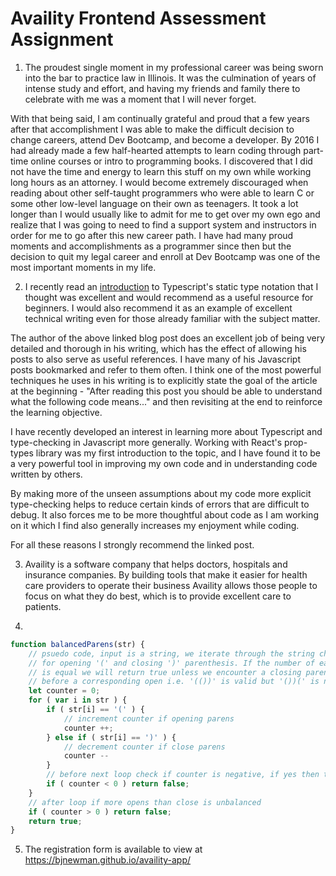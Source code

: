 # Availity Frontend Assessment Assignment 

1. The proudest single moment in my professional career was being sworn into the bar to practice law in Illinois. It was the culmination of years of intense study and effort, and having my friends and family there to celebrate with me was a moment that I will never forget. 

With that being said, I am continually grateful and proud that a few years after that accomplishment I was able to make the difficult decision to change careers, attend Dev Bootcamp, and become a developer. By 2016 I had already made a few half-hearted attempts to learn coding through part-time online courses or intro to programming books. I discovered that I did not have the time and energy to learn this stuff on my own while working long hours as an attorney. I would become extremely discouraged when reading about other self-taught programmers who were able to learn C or some other low-level language on their own as teenagers. It took a lot longer than I would usually like to admit for me to get over my own ego and realize that I was going to need to find a support system and instructors in order for me to go after this new career path. I have had many proud moments and accomplishments as a programmer since then but the decision to quit my legal career and enroll at Dev Bootcamp was one of the most important moments in my life.

2. I recently read an [introduction](http://2ality.com/2018/04/type-notation-typescript.html) to Typescript's static type notation that I thought was excellent and would recommend as a useful resource for beginners. I would also recommend it as an example of excellent technical writing even for those already familiar with the subject matter. 

The author of the above linked blog post does an excellent job of being very detailed and thorough in his writing, which has the effect of allowing his posts to also serve as useful references. I have many of his Javascript posts bookmarked and refer to them often. I think one of the most powerful techniques he uses in his writing is to explicitly state the goal of the article at the beginning - "After reading this post you should be able to understand what the following code means..." and then revisiting at the end to reinforce the learning objective. 

I have recently developed an interest in learning more about Typescript and type-checking in Javascript more generally. Working with React's prop-types library was my first introduction to the topic, and I have found it to be a very powerful tool in improving my own code and in understanding code written by others. 

By making more of the unseen assumptions about my code more explicit type-checking helps to reduce certain kinds of errors that are difficult to debug. It also forces me to be more thoughtful about code as I am working on it which I find also generally increases my enjoyment while coding.

For all these reasons I strongly recommend the linked post.

3. Availity is a software company that helps doctors, hospitals and insurance companies. By building tools that make it easier for health care providers to operate their business Availity allows those people to focus on what they do best, which is to provide excellent care to patients. 

4. 
```javascript
function balancedParens(str) {
	// psuedo code, input is a string, we iterate through the string checking 
	// for opening '(' and closing ')' parenthesis. If the number of each type 
	// is equal we will return true unless we encounter a closing parenthesis 
	// before a corresponding open i.e. '(())' is valid but '())(' is not 
	let counter = 0;
	for ( var i in str ) {
		if ( str[i] == '(' ) {
			// increment counter if opening parens
			counter ++;
		} else if ( str[i] == ')' ) {
			// decrement counter if close parens
			counter --
		}
		// before next loop check if counter is negative, if yes then too many close 
		if ( counter < 0 ) return false;
	}
	// after loop if more opens than close is unbalanced
	if ( counter > 0 ) return false;
	return true;
}
```

5. The registration form is available to view at https://bjnewman.github.io/availity-app/
